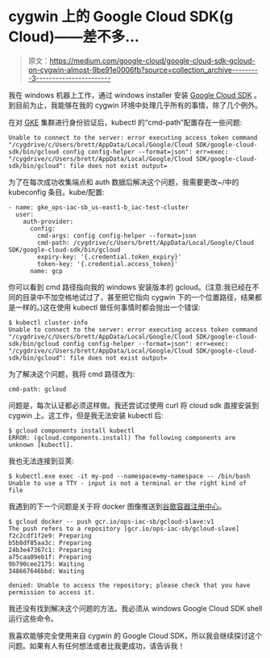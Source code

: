 # cygwin 上的 Google Cloud SDK(g Cloud)——差不多…

> 原文：<https://medium.com/google-cloud/google-cloud-sdk-gcloud-on-cygwin-almost-9be91e0006fb?source=collection_archive---------3----------------------->

我在 windows 机器上工作，通过 windows installer 安装 [Google Cloud SDK](https://cloud.google.com/sdk/docs/quickstart-windows) 。到目前为止，我能够在我的 cygwin 环境中处理几乎所有的事情，除了几个例外。

在对 [GKE](https://cloud.google.com/container-engine/) 集群进行身份验证后，kubectl 的“cmd-path”配置存在一些问题:

```
Unable to connect to the server: error executing access token command "/cygdrive/c/Users/brett/AppData/Local/Google/Cloud SDK/google-cloud-sdk/bin/gcloud config config-helper --format=json": err=exec: "/cygdrive/c/Users/brett/AppData/Local/Google/Cloud SDK/google-cloud-sdk/bin/gcloud": file does not exist output=
```

为了在每次成功收集端点和 auth 数据后解决这个问题，我需要更改~/中的 kubeconfig 条目。kube/配置:

```
- name: gke_ops-iac-sb_us-east1-b_iac-test-cluster
  user:
    auth-provider:
      config:
        cmd-args: config config-helper --format=json
        cmd-path: /cygdrive/c/Users/brett/AppData/Local/Google/Cloud SDK/google-cloud-sdk/bin/gcloud
        expiry-key: '{.credential.token_expiry}'
        token-key: '{.credential.access_token}'
      name: gcp
```

你可以看到 cmd 路径指向我的 windows 安装版本的 gcloud。(注意:我已经在不同的目录中不加空格地试过了，甚至把它指向 cygwin 下的一个位置路径，结果都是一样的。)这在使用 kubectl 做任何事情时都会抛出一个错误:

```
$ kubectl cluster-info
Unable to connect to the server: error executing access token command "/cygdrive/c/Users/brett/AppData/Local/Google/Cloud SDK/google-cloud-sdk/bin/gcloud config config-helper --format=json": err=exec: "/cygdrive/c/Users/brett/AppData/Local/Google/Cloud SDK/google-cloud-sdk/bin/gcloud": file does not exist output=
```

为了解决这个问题，我将 cmd 路径改为:

```
cmd-path: gcloud
```

问题是，每次认证都必须这样做。我还尝试过使用 curl 将 cloud sdk 直接安装到 cygwin 上。这工作，但是我无法安装 kubectl 后:

```
$ gcloud components install kubectl
ERROR: (gcloud.components.install) The following components are unknown [kubectl].
```

我也无法连接到豆荚:

```
$ kubectl.exe exec -it my-pod --namespace=my-namespace -- /bin/bash
Unable to use a TTY - input is not a terminal or the right kind of file
```

我遇到的下一个问题是关于将 docker 图像推送到[谷歌容器注册中心](https://cloud.google.com/container-registry)。

```
$ gcloud docker -- push gcr.io/ops-iac-sb/gcloud-slave:v1
The push refers to a repository [gcr.io/ops-iac-sb/gcloud-slave]
f2c2cdf1f2e9: Preparing
b5b8df85aa3c: Preparing
24b3e47367c1: Preparing
a75caa09eb1f: Preparing
9b790cee2175: Waiting
348667646bbd: Waiting

denied: Unable to access the repository; please check that you have permission to access it.
```

我还没有找到解决这个问题的方法。我必须从 windows Google Cloud SDK shell 运行这些命令。

我喜欢能够完全使用来自 cygwin 的 Google Cloud SDK，所以我会继续探讨这个问题。如果有人有任何想法或者比我更成功，请告诉我！